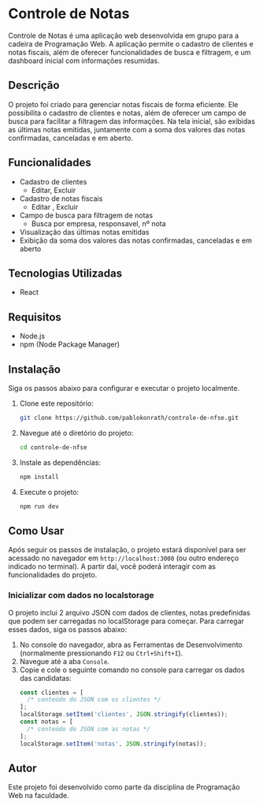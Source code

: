 # Controle de Notas

Controle de Notas é uma aplicação web desenvolvida em grupo para a cadeira de Programação Web. A aplicação permite o cadastro de clientes e notas fiscais, além de oferecer funcionalidades de busca e filtragem, e um dashboard inicial com informações resumidas.

## Descrição

O projeto foi criado para gerenciar notas fiscais de forma eficiente. Ele possibilita o cadastro de clientes e notas, além de oferecer um campo de busca para facilitar a filtragem das informações. Na tela inicial, são exibidas as últimas notas emitidas, juntamente com a soma dos valores das notas confirmadas, canceladas e em aberto.

## Funcionalidades

- Cadastro de clientes
  - Editar, Excluir
- Cadastro de notas fiscais
  - Editar , Excluir
- Campo de busca para filtragem de notas
  - Busca por empresa, responsavel, nº nota
- Visualização das últimas notas emitidas
- Exibição da soma dos valores das notas confirmadas, canceladas e em aberto

## Tecnologias Utilizadas

- React

## Requisitos

- Node.js
- npm (Node Package Manager)

## Instalação

Siga os passos abaixo para configurar e executar o projeto localmente.

1. Clone este repositório:

   ```sh
   git clone https://github.com/pablokonrath/controle-de-nfse.git


   ```

2. Navegue até o diretório do projeto:

   ```sh
   cd controle-de-nfse
   ```

3. Instale as dependências:

   ```sh
   npm install
   ```

4. Execute o projeto:
   ```sh
   npm run dev
   ```

## Como Usar

Após seguir os passos de instalação, o projeto estará disponível para ser acessado no navegador em `http://localhost:3000` (ou outro endereço indicado no terminal). A partir daí, você poderá interagir com as funcionalidades do projeto.

### Inicializar com dados no localstorage

O projeto inclui 2 arquivo JSON com dados de clientes, notas predefinidas que podem ser carregadas no localStorage para começar. Para carregar esses dados, siga os passos abaixo:

1. No console do navegador, abra as Ferramentas de Desenvolvimento (normalmente pressionando `F12` ou `Ctrl+Shift+I`).
2. Navegue até a aba `Console`.
3. Copie e cole o seguinte comando no console para carregar os dados das candidatas:
   ```js
   const clientes = [
     /* conteúdo do JSON com os clientes */
   ];
   localStorage.setItem('clientes', JSON.stringify(clientes));
   const notas = [
     /* conteúdo do JSON com as notas */
   ];
   localStorage.setItem('notas', JSON.stringify(notas));
   ```

## Autor

Este projeto foi desenvolvido como parte da disciplina de Programação Web na faculdade.
